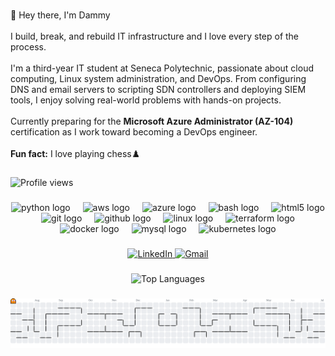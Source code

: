 <br clear="both">

<!-- 👋 Intro -->
<p align="left">👋 Hey there, I'm Dammy<br><br>I build, break, and rebuild IT infrastructure and I love every step of the process.<br><br>I'm a third-year IT student at Seneca Polytechnic, passionate about cloud computing, Linux system administration, and DevOps. From configuring DNS and email servers to scripting SDN controllers and deploying SIEM tools, I enjoy solving real-world problems with hands-on projects.<br><br>Currently preparing for the <b>Microsoft Azure Administrator (AZ-104)</b> certification as I work toward becoming a DevOps engineer.<br><br><b>Fun fact:</b> I love playing chess♟️</p>

###

<!-- 👁️ Profile Views -->
<p align="left">
  <img src="https://komarev.com/ghpvc/?username=Dammy-578&label=Profile%20views&color=0e75b6&style=flat" alt="Profile views" />
</p>

###

<!-- 🧰 Skills Icons -->
<div align="center">
  <img src="https://skillicons.dev/icons?i=py" height="60" alt="python logo" />
  <img width="12" />
  <img src="https://cdn.jsdelivr.net/gh/devicons/devicon/icons/amazonwebservices/amazonwebservices-line-wordmark.svg" height="60" alt="aws logo" />
  <img width="12" />
  <img src="https://cdn.jsdelivr.net/gh/devicons/devicon/icons/azure/azure-original.svg" height="60" alt="azure logo" />
  <img width="12" />
  <img src="https://cdn.jsdelivr.net/gh/devicons/devicon/icons/bash/bash-original.svg" height="60" alt="bash logo" />
  <img width="12" />
  <img src="https://cdn.jsdelivr.net/gh/devicons/devicon/icons/html5/html5-original.svg" height="60" alt="html5 logo" />
  <img width="12" />
  <img src="https://cdn.jsdelivr.net/gh/devicons/devicon/icons/git/git-original.svg" height="60" alt="git logo" />
  <img width="12" />
  <img src="https://cdn.jsdelivr.net/gh/devicons/devicon/icons/github/github-original.svg" height="60" alt="github logo" />
  <img width="12" />
  <img src="https://cdn.jsdelivr.net/gh/devicons/devicon/icons/linux/linux-original.svg" height="60" alt="linux logo" />
  <img width="12" />
  <img src="https://cdn.jsdelivr.net/gh/devicons/devicon/icons/terraform/terraform-original.svg" height="60" alt="terraform logo" />
  <img width="12" />
  <img src="https://cdn.jsdelivr.net/gh/devicons/devicon/icons/docker/docker-original.svg" height="60" alt="docker logo" />
  <img width="12" />
  <img src="https://cdn.jsdelivr.net/gh/devicons/devicon/icons/mysql/mysql-original.svg" height="60" alt="mysql logo" />
  <img width="12" />
  <img src="https://cdn.jsdelivr.net/gh/devicons/devicon/icons/kubernetes/kubernetes-plain.svg" height="60" alt="kubernetes logo" />
</div>

###

<!-- 📬 Contact -->
<div align="center">
  <a href="https://www.linkedin.com/in/dammy-o-27182b194/" target="_blank">
    <img src="https://img.shields.io/static/v1?message=LinkedIn&logo=linkedin&label=&color=0077B5&logoColor=white&labelColor=&style=for-the-badge" height="25" alt="LinkedIn" />
  </a>
  <a href="mailto:ddammy578@gmail.com" target="_blank">
    <img src="https://img.shields.io/static/v1?message=Gmail&logo=gmail&label=&color=D14836&logoColor=white&labelColor=&style=for-the-badge" height="25" alt="Gmail" />
  </a>
</div>

###

<!-- 📊 Most Used Languages -->
<div align="center">
  <img src="https://github-readme-stats.vercel.app/api/top-langs/?username=Dammy-578&layout=compact&theme=dracula" alt="Top Languages" />
</div>

###

<!-- 🎮 Pacman GitHub Contribution Graph -->
<picture>
  <source media="(prefers-color-scheme: dark)" srcset="https://raw.githubusercontent.com/Dammy-578/Dammy-578/output/pacman-contribution-graph-dark.svg">
  <source media="(prefers-color-scheme: light)" srcset="https://raw.githubusercontent.com/Dammy-578/Dammy-578/output/pacman-contribution-graph.svg">
  <img alt="Pacman contribution graph" src="https://raw.githubusercontent.com/Dammy-578/Dammy-578/output/pacman-contribution-graph.svg">
</picture>
